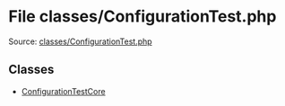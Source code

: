 File classes/ConfigurationTest.php
=========

Source: [classes/ConfigurationTest.php](https://github.com/PrestaShop/PrestaShop/blob/1.5.0.15/classes/ConfigurationTest.php)


Classes
-------

* [ConfigurationTestCore](class.ConfigurationTestCore.md)

